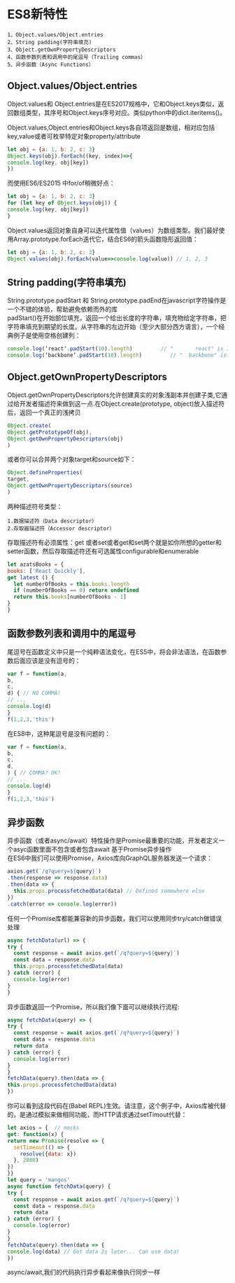 # ES8新特性
    1、Object.values/Object.entries
    2、String padding(字符串填充)
    3、Object.getOwnPropertyDescriptors
    4、函数参数列表和调用中的尾逗号（Trailing commas）
    5、异步函数（Async Functions）
## Object.values/Object.entries 

Object.values和 Object.entries是在ES2017规格中，它和Object.keys类似，返回数组类型，其序号和Object.keys序号对应。类似python中的dict.iteritems()。  

Object.values,Object.entries和Object.keys各自项返回是数组，相对应包括key,value或者可枚举特定对象property/attribute  
  ```js
let obj = {a: 1, b: 2, c: 3}
Object.keys(obj).forEach((key, index)=>{
  console.log(key, obj[key])
})
  ```
  
 而使用ES6/ES2015 中for/of稍微好点：
  ```js 
 let obj = {a: 1, b: 2, c: 3}
for (let key of Object.keys(obj)) {
  console.log(key, obj[key])
}
  ```
Object.values返回对象自身可以迭代属性值（values）为数组类型。我们最好使用Array.prototype.forEach迭代它，结合ES6的箭头函数隐形返回值：  
  ```js 
 let obj = {a: 1, b: 2, c: 3}
Object.values(obj).forEach(value=>console.log(value)) // 1, 2, 3 
  ```
  
  
  
## String padding(字符串填充)
String.prototype.padStart 和 String.prototype.padEnd在javascript字符操作是一个不错的体验，帮助避免依赖而外的库  
padStart()在开始部位填充，返回一个给出长度的字符串，填充物给定字符串，把字符串填充到期望的长度。从字符串的左边开始（至少大部分西方语言），一个经典例子是使用空格创建列：

  ```js
console.log(‘react‘.padStart(10).length)         // "       react" is 10
console.log(‘backbone‘.padStart(10).length)         // "  backbone" is 10
  ```
## Object.getOwnPropertyDescriptors
 
 Object.getOwnPropertyDescriptors允许创建真实的对象浅副本并创建子类,它通过给开发者描述符来做到这一点.在Object.create(prototype, object)放入描述符后，返回一个真正的浅拷贝  
   ```js
 Object.create(
  Object.getPrototypeOf(obj),
  Object.getOwnPropertyDescriptors(obj)
)
   ```
 或者你可以合并两个对象target和source如下：
 
  ```js
 Object.defineProperties(
  target,
  Object.getOwnPropertyDescriptors(source)
)
  ```
两种描述符号类型：

    1.数据描述符（Data descriptor）
    2.存取器描述符（Accessor descriptor）
存取描述符有必须属性：get 或者set或者get和set两个就是如你所想的getter和setter函数，然后存取描述符还有可选属性configurable和enumerable
  ```js
let azatsBooks = {  
  books: ['React Quickly'],
  get latest () {
    let numberOfBooks = this.books.length
    if (numberOfBooks == 0) return undefined
    return this.books[numberOfBooks - 1]
  }
}
  ```
## 函数参数列表和调用中的尾逗号	
 
 尾逗号在函数定义中只是一个纯粹语法变化，在ES5中，将会非法语法，在函数参数后面应该是没有逗号的：  
  ```js
 var f = function(a,
  b,
  c,
  d) { // NO COMMA!
  // ...
  console.log(d)
}
f(1,2,3,'this')
  ```	
  
 在ES8中，这种尾逗号是没有问题的：
  ```js
 var f = function(a,
  b,
  c,
  d,
) { // COMMA? OK!
  // ...
  console.log(d)
}
f(1,2,3,'this')
  ```	
## 异步函数 
  
异步函数（或者async/await）特性操作是Promise最重要的功能，开发者定义一个asyc函数里面不包含或者包含await 基于Promise异步操作  
在ES6中我们可以使用Promise，Axios库向GraphQL服务器发送一个请求：  
  ```js
axios.get(`/q?query=${query}`)
  .then(response => response.data)
  .then(data => {
    this.props.processfetchedData(data) // Defined somewhere else
  })
  .catch(error => console.log(error))
  ```
任何一个Promise库都能兼容新的异步函数，我们可以使用同步try/catch做错误处理  

  ```js
async fetchData(url) => {
  try {
    const response = await axios.get(`/q?query=${query}`)
    const data = response.data
    this.props.processfetchedData(data)
  } catch (error) {
    console.log(error)
  }
}
  ```
异步函数返回一个Promise，所以我们像下面可以继续执行流程:
  ```js
 async fetchData(query) => {
  try {
    const response = await axios.get(`/q?query=${query}`)
    const data = response.data
    return data
  } catch (error) {
    console.log(error)
  }
}
fetchData(query).then(data => {
  this.props.processfetchedData(data)
})
  ```
  你可以看到这段代码在(Babel REPL)生效。请注意，这个例子中，Axios库被代替的，是通过模拟来做相同功能，而HTTP请求通过setTimout代替：  
  ```js  
  let axios = {  // mocks
  get: function(x) {
  return new Promise(resolve => {
    setTimeout(() => {
      resolve({data: x})
    }, 2000)
  })
}}
let query = 'mangos'
async function fetchData(query) {
  try {
    const response = await axios.get(`/q?query=${query}`)
    const data = response.data
    return data
  } catch (error) {
    console.log(error)
  }
}
fetchData(query).then(data => {
  console.log(data) // Got data 2s later... Can use data!
})
  ```
 async/await,我们的代码执行异步看起来像执行同步一样  
